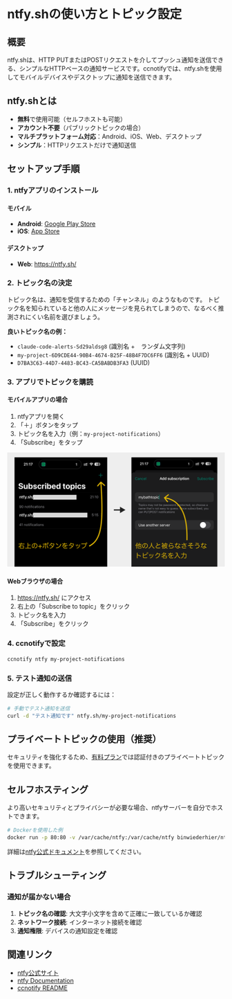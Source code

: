 # ntfy.shの使い方とトピック設定

## 概要

ntfy.shは、HTTP PUTまたはPOSTリクエストを介してプッシュ通知を送信できる、シンプルなHTTPベースの通知サービスです。ccnotifyでは、ntfy.shを使用してモバイルデバイスやデスクトップに通知を送信できます。

## ntfy.shとは

- **無料**で使用可能（セルフホストも可能）
- **アカウント不要**（パブリックトピックの場合）
- **マルチプラットフォーム対応**：Android、iOS、Web、デスクトップ
- **シンプル**：HTTPリクエストだけで通知送信

## セットアップ手順

### 1. ntfyアプリのインストール

#### モバイル

<!-- スクリーンショット: Google PlayストアまたはApp Storeでntfyアプリを検索している画面 -->

- **Android**: [Google Play Store](https://play.google.com/store/apps/details?id=io.heckel.ntfy)
- **iOS**: [App Store](https://apps.apple.com/app/ntfy/id1625396347)

#### デスクトップ

- **Web**: https://ntfy.sh/

### 2. トピック名の決定

トピック名は、通知を受信するための「チャンネル」のようなものです。
トピック名を知られていると他の人にメッセージを見られてしまうので、なるべく推測されにくい名前を選びましょう。

**良いトピック名の例：**
- `claude-code-alerts-Sd29aldsg8` (識別名 +　ランダム文字列)
- `my-project-6D9CDE44-90B4-4674-B25F-48B4F7DC6FF6` (識別名 + UUID)
- `D7BA3C63-44D7-4483-BC43-CA5BABDB3FA3` (UUID)

### 3. アプリでトピックを購読

#### モバイルアプリの場合

1. ntfyアプリを開く
2. 「＋」ボタンをタップ
3. トピック名を入力（例：`my-project-notifications`）
4. 「Subscribe」をタップ

<!-- スクリーンショット: ntfyアプリでトピックを追加する画面 -->
![ntfyアプリでトピックを追加する画面](../assets/images/ntfy01-ja.png)

#### Webブラウザの場合

1. https://ntfy.sh/ にアクセス
2. 右上の「Subscribe to topic」をクリック
3. トピック名を入力
4. 「Subscribe」をクリック

<!-- スクリーンショット: ntfy.sh Webサイトでトピックを購読する画面 -->

### 4. ccnotifyで設定

```bash
ccnotify ntfy my-project-notifications
```

### 5. テスト通知の送信

設定が正しく動作するか確認するには：

```bash
# 手動でテスト通知を送信
curl -d "テスト通知です" ntfy.sh/my-project-notifications
```

## プライベートトピックの使用（推奨）

セキュリティを強化するため、[有料プラン](https://ntfy.sh/#pricing)では認証付きのプライベートトピックを使用できます。


## セルフホスティング

より高いセキュリティとプライバシーが必要な場合、ntfyサーバーを自分でホストできます。

```bash
# Dockerを使用した例
docker run -p 80:80 -v /var/cache/ntfy:/var/cache/ntfy binwiederhier/ntfy serve
```

詳細は[ntfy公式ドキュメント](https://docs.ntfy.sh/install/)を参照してください。

## トラブルシューティング

### 通知が届かない場合

1. **トピック名の確認**: 大文字小文字を含めて正確に一致しているか確認
2. **ネットワーク接続**: インターネット接続を確認
3. **通知権限**: デバイスの通知設定を確認

## 関連リンク

- [ntfy公式サイト](https://ntfy.sh/)
- [ntfy Documentation](https://docs.ntfy.sh/)
- [ccnotify README](../README.md)
